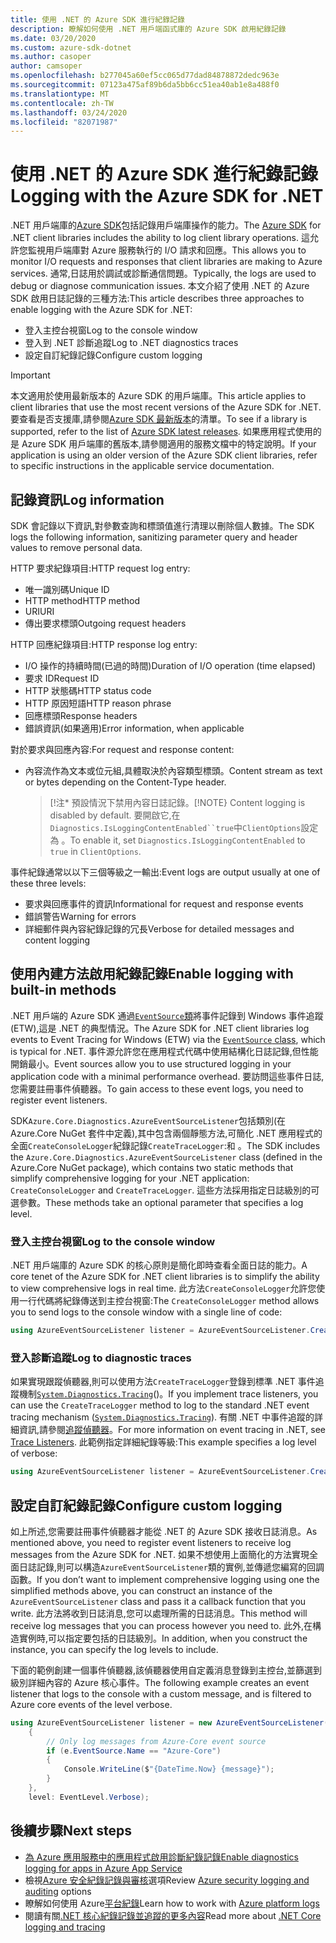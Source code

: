 ```yaml
---
title: 使用 .NET 的 Azure SDK 進行紀錄記錄
description: 瞭解如何使用 .NET 用戶端函式庫的 Azure SDK 啟用紀錄記錄
ms.date: 03/20/2020
ms.custom: azure-sdk-dotnet
ms.author: casoper
author: camsoper
ms.openlocfilehash: b277045a60ef5cc065d77dad84878872dedc963e
ms.sourcegitcommit: 07123a475af89b6da5bb6cc51ea40ab1e8a488f0
ms.translationtype: MT
ms.contentlocale: zh-TW
ms.lasthandoff: 03/24/2020
ms.locfileid: "82071987"
---
```

# <a name="logging-with-the-azure-sdk-for-net"></a><span data-ttu-id="38a81-103">使用 .NET 的 Azure SDK 進行紀錄記錄</span><span class="sxs-lookup"><span data-stu-id="38a81-103">Logging with the Azure SDK for .NET</span></span>

<span data-ttu-id="38a81-104">.NET 用戶端庫的[Azure SDK](https://azure.microsoft.com/downloads/)包括記錄用戶端庫操作的能力。</span><span class="sxs-lookup"><span data-stu-id="38a81-104">The [Azure SDK](https://azure.microsoft.com/downloads/) for .NET client libraries includes the ability to log client library operations.</span></span> <span data-ttu-id="38a81-105">這允許您監視用戶端庫對 Azure 服務執行的 I/O 請求和回應。</span><span class="sxs-lookup"><span data-stu-id="38a81-105">This allows you to monitor I/O requests and responses that client libraries are making to Azure services.</span></span> <span data-ttu-id="38a81-106">通常,日誌用於調試或診斷通信問題。</span><span class="sxs-lookup"><span data-stu-id="38a81-106">Typically, the logs are used to debug or diagnose communication issues.</span></span> <span data-ttu-id="38a81-107">本文介紹了使用 .NET 的 Azure SDK 啟用日誌記錄的三種方法:</span><span class="sxs-lookup"><span data-stu-id="38a81-107">This article describes three approaches to enable logging with the Azure SDK for .NET:</span></span>

- <span data-ttu-id="38a81-108">登入主控台視窗</span><span class="sxs-lookup"><span data-stu-id="38a81-108">Log to the console window</span></span>
- <span data-ttu-id="38a81-109">登入到 .NET 診斷追蹤</span><span class="sxs-lookup"><span data-stu-id="38a81-109">Log to .NET diagnostics traces</span></span>
- <span data-ttu-id="38a81-110">設定自訂紀錄記錄</span><span class="sxs-lookup"><span data-stu-id="38a81-110">Configure custom logging</span></span>

> [!IMPORTANT]
> <span data-ttu-id="38a81-111">本文適用於使用最新版本的 Azure SDK 的用戶端庫。</span><span class="sxs-lookup"><span data-stu-id="38a81-111">This article applies to client libraries that use the most recent versions of the Azure SDK for .NET.</span></span> <span data-ttu-id="38a81-112">要查看是否支援庫,請參閱[Azure SDK 最新版本](https://azure.github.io/azure-sdk/releases/latest/index.html)的清單。</span><span class="sxs-lookup"><span data-stu-id="38a81-112">To see if a library is supported, refer to the list of [Azure SDK latest releases](https://azure.github.io/azure-sdk/releases/latest/index.html).</span></span> <span data-ttu-id="38a81-113">如果應用程式使用的是 Azure SDK 用戶端庫的舊版本,請參閱適用的服務文檔中的特定說明。</span><span class="sxs-lookup"><span data-stu-id="38a81-113">If your application is using an older version of the Azure SDK client libraries, refer to specific instructions in the applicable service documentation.</span></span>

## <a name="log-information"></a><span data-ttu-id="38a81-114">記錄資訊</span><span class="sxs-lookup"><span data-stu-id="38a81-114">Log information</span></span>

<span data-ttu-id="38a81-115">SDK 會記錄以下資訊,對參數查詢和標頭值進行清理以刪除個人數據。</span><span class="sxs-lookup"><span data-stu-id="38a81-115">The SDK logs the following information, sanitizing parameter query and header values to remove personal data.</span></span>

<span data-ttu-id="38a81-116">HTTP 要求紀錄項目:</span><span class="sxs-lookup"><span data-stu-id="38a81-116">HTTP request log entry:</span></span>

- <span data-ttu-id="38a81-117">唯一識別碼</span><span class="sxs-lookup"><span data-stu-id="38a81-117">Unique ID</span></span>
- <span data-ttu-id="38a81-118">HTTP method</span><span class="sxs-lookup"><span data-stu-id="38a81-118">HTTP method</span></span>
- <span data-ttu-id="38a81-119">URI</span><span class="sxs-lookup"><span data-stu-id="38a81-119">URI</span></span>
- <span data-ttu-id="38a81-120">傳出要求標頭</span><span class="sxs-lookup"><span data-stu-id="38a81-120">Outgoing request headers</span></span>

<span data-ttu-id="38a81-121">HTTP 回應紀錄項目:</span><span class="sxs-lookup"><span data-stu-id="38a81-121">HTTP response log entry:</span></span>

- <span data-ttu-id="38a81-122">I/O 操作的持續時間(已過的時間)</span><span class="sxs-lookup"><span data-stu-id="38a81-122">Duration of I/O operation (time elapsed)</span></span>
- <span data-ttu-id="38a81-123">要求 ID</span><span class="sxs-lookup"><span data-stu-id="38a81-123">Request ID</span></span>
- <span data-ttu-id="38a81-124">HTTP 狀態碼</span><span class="sxs-lookup"><span data-stu-id="38a81-124">HTTP status code</span></span>
- <span data-ttu-id="38a81-125">HTTP 原因短語</span><span class="sxs-lookup"><span data-stu-id="38a81-125">HTTP reason phrase</span></span>
- <span data-ttu-id="38a81-126">回應標頭</span><span class="sxs-lookup"><span data-stu-id="38a81-126">Response headers</span></span>
- <span data-ttu-id="38a81-127">錯誤資訊(如果適用)</span><span class="sxs-lookup"><span data-stu-id="38a81-127">Error information, when applicable</span></span>

<span data-ttu-id="38a81-128">對於要求與回應內容:</span><span class="sxs-lookup"><span data-stu-id="38a81-128">For request and response content:</span></span>

- <span data-ttu-id="38a81-129">內容流作為文本或位元組,具體取決於內容類型標頭。</span><span class="sxs-lookup"><span data-stu-id="38a81-129">Content stream as text or bytes depending on the Content-Type header.</span></span>
     > <span data-ttu-id="38a81-130">[!注\* 預設情況下禁用內容日誌記錄。</span><span class="sxs-lookup"><span data-stu-id="38a81-130">[!NOTE} Content logging is disabled by default.</span></span> <span data-ttu-id="38a81-131">要開啟它,在`Diagnostics.IsLoggingContentEnabled``true`中`ClientOptions`設定為 。</span><span class="sxs-lookup"><span data-stu-id="38a81-131">To enable it, set `Diagnostics.IsLoggingContentEnabled` to `true` in `ClientOptions`.</span></span>

<span data-ttu-id="38a81-132">事件紀錄通常以以下三個等級之一輸出:</span><span class="sxs-lookup"><span data-stu-id="38a81-132">Event logs are output usually at one of these three levels:</span></span>

- <span data-ttu-id="38a81-133">要求與回應事件的資訊</span><span class="sxs-lookup"><span data-stu-id="38a81-133">Informational for request and response events</span></span>
- <span data-ttu-id="38a81-134">錯誤警告</span><span class="sxs-lookup"><span data-stu-id="38a81-134">Warning for errors</span></span>
- <span data-ttu-id="38a81-135">詳細郵件與內容紀錄記錄的冗長</span><span class="sxs-lookup"><span data-stu-id="38a81-135">Verbose for detailed messages and content logging</span></span>

## <a name="enable-logging-with-built-in-methods"></a><span data-ttu-id="38a81-136">使用內建方法啟用紀錄記錄</span><span class="sxs-lookup"><span data-stu-id="38a81-136">Enable logging with built-in methods</span></span>

<span data-ttu-id="38a81-137">.NET 用戶端的 Azure SDK 通過[`EventSource`類](/dotnet/api/system.diagnostics.tracing.eventsource)將事件記錄到 Windows 事件追蹤 (ETW),這是 .NET 的典型情況。</span><span class="sxs-lookup"><span data-stu-id="38a81-137">The Azure SDK for .NET client libraries log events to Event Tracing for Windows (ETW) via the [`EventSource` class](/dotnet/api/system.diagnostics.tracing.eventsource), which is typical for .NET.</span></span> <span data-ttu-id="38a81-138">事件源允許您在應用程式代碼中使用結構化日誌記錄,但性能開銷最小。</span><span class="sxs-lookup"><span data-stu-id="38a81-138">Event sources allow you to use structured logging in your application code with a minimal performance overhead.</span></span> <span data-ttu-id="38a81-139">要訪問這些事件日誌,您需要註冊事件偵聽器。</span><span class="sxs-lookup"><span data-stu-id="38a81-139">To gain access to these event logs, you need to register event listeners.</span></span>

<span data-ttu-id="38a81-140">SDK`Azure.Core.Diagnostics.AzureEventSourceListener`包括類別(在 Azure.Core NuGet 套件中定義),其中包含兩個靜態方法,可簡化 .NET 應用程式的全面`CreateConsoleLogger`紀錄記錄`CreateTraceLogger`:和 。</span><span class="sxs-lookup"><span data-stu-id="38a81-140">The SDK includes the `Azure.Core.Diagnostics.AzureEventSourceListener` class (defined in the Azure.Core NuGet package), which contains two static methods that simplify comprehensive logging for your .NET application: `CreateConsoleLogger` and `CreateTraceLogger`.</span></span> <span data-ttu-id="38a81-141">這些方法採用指定日誌級別的可選參數。</span><span class="sxs-lookup"><span data-stu-id="38a81-141">These methods take an optional parameter that specifies a log level.</span></span>

### <a name="log-to-the-console-window"></a><span data-ttu-id="38a81-142">登入主控台視窗</span><span class="sxs-lookup"><span data-stu-id="38a81-142">Log to the console window</span></span>

<span data-ttu-id="38a81-143">.NET 用戶端庫的 Azure SDK 的核心原則是簡化即時查看全面日誌的能力。</span><span class="sxs-lookup"><span data-stu-id="38a81-143">A core tenet of the Azure SDK for .NET client libraries is to simplify the ability to view comprehensive logs in real time.</span></span> <span data-ttu-id="38a81-144">此方法`CreateConsoleLogger`允許您使用一行代碼將紀錄傳送到主控台視窗:</span><span class="sxs-lookup"><span data-stu-id="38a81-144">The `CreateConsoleLogger` method allows you to send logs to the console window with a single line of code:</span></span>

```csharp
using AzureEventSourceListener listener = AzureEventSourceListener.CreateConsoleLogger();
```

### <a name="log-to-diagnostic-traces"></a><span data-ttu-id="38a81-145">登入診斷追蹤</span><span class="sxs-lookup"><span data-stu-id="38a81-145">Log to diagnostic traces</span></span>

<span data-ttu-id="38a81-146">如果實現跟蹤偵聽器,則可以使用方法`CreateTraceLogger`登錄到標準 .NET 事件追蹤機制[`System.Diagnostics.Tracing`](https://docs.microsoft.com/dotnet/api/system.diagnostics.tracing)()。</span><span class="sxs-lookup"><span data-stu-id="38a81-146">If you implement trace listeners, you can use the `CreateTraceLogger` method to log to the standard .NET event tracing mechanism ([`System.Diagnostics.Tracing`](https://docs.microsoft.com/dotnet/api/system.diagnostics.tracing)).</span></span> <span data-ttu-id="38a81-147">有關 .NET 中事件追蹤的詳細資訊,請參閱[追蹤偵聽器](https://docs.microsoft.com/dotnet/framework/debug-trace-profile/trace-listeners)。</span><span class="sxs-lookup"><span data-stu-id="38a81-147">For more information on event tracing in .NET, see [Trace Listeners](https://docs.microsoft.com/dotnet/framework/debug-trace-profile/trace-listeners).</span></span> <span data-ttu-id="38a81-148">此範例指定詳細紀錄等級:</span><span class="sxs-lookup"><span data-stu-id="38a81-148">This example specifies a log level of verbose:</span></span>

```csharp
using AzureEventSourceListener listener = AzureEventSourceListener.CreateTraceLogger(EventLevel.Verbose);
```

## <a name="configure-custom-logging"></a><span data-ttu-id="38a81-149">設定自訂紀錄記錄</span><span class="sxs-lookup"><span data-stu-id="38a81-149">Configure custom logging</span></span>

<span data-ttu-id="38a81-150">如上所述,您需要註冊事件偵聽器才能從 .NET 的 Azure SDK 接收日誌消息。</span><span class="sxs-lookup"><span data-stu-id="38a81-150">As mentioned above, you need to register event listeners to receive log messages from the Azure SDK for .NET.</span></span> <span data-ttu-id="38a81-151">如果不想使用上面簡化的方法實現全面日誌記錄,則可以構造`AzureEventSourceListener`類的實例,並傳遞您編寫的回調函數。</span><span class="sxs-lookup"><span data-stu-id="38a81-151">If you don’t want to implement comprehensive logging using one the simplified methods above, you can construct an instance of the `AzureEventSourceListener` class and pass it a callback function that you write.</span></span> <span data-ttu-id="38a81-152">此方法將收到日誌消息,您可以處理所需的日誌消息。</span><span class="sxs-lookup"><span data-stu-id="38a81-152">This method will receive log messages that you can process however you need to.</span></span> <span data-ttu-id="38a81-153">此外,在構造實例時,可以指定要包括的日誌級別。</span><span class="sxs-lookup"><span data-stu-id="38a81-153">In addition, when you construct the instance, you can specify the log levels to include.</span></span>

<span data-ttu-id="38a81-154">下面的範例創建一個事件偵聽器,該偵聽器使用自定義消息登錄到主控台,並篩選到級別詳細內容的 Azure 核心事件。</span><span class="sxs-lookup"><span data-stu-id="38a81-154">The following example creates an event listener that logs to the console with a custom message, and is filtered to Azure core events of the level verbose.</span></span>

```csharp
using AzureEventSourceListener listener = new AzureEventSourceListener((e, message) =>
    {
        // Only log messages from Azure-Core event source
        if (e.EventSource.Name == "Azure-Core")
        {
            Console.WriteLine($"{DateTime.Now} {message}");
        }
    },
    level: EventLevel.Verbose);
```

## <a name="next-steps"></a><span data-ttu-id="38a81-155">後續步驟</span><span class="sxs-lookup"><span data-stu-id="38a81-155">Next steps</span></span>

- [<span data-ttu-id="38a81-156">為 Azure 應用服務中的應用程式啟用診斷紀錄記錄</span><span class="sxs-lookup"><span data-stu-id="38a81-156">Enable diagnostics logging for apps in Azure App Service</span></span>](https://docs.microsoft.com/azure/app-service/troubleshoot-diagnostic-logs)
- <span data-ttu-id="38a81-157">檢視[Azure 安全紀錄記錄與審核](https://docs.microsoft.com/azure/security/fundamentals/log-audit)選項</span><span class="sxs-lookup"><span data-stu-id="38a81-157">Review [Azure security logging and auditing](https://docs.microsoft.com/azure/security/fundamentals/log-audit) options</span></span>
- <span data-ttu-id="38a81-158">瞭解如何使用 Azure[平台紀錄](https://docs.microsoft.com/azure/azure-monitor/platform/platform-logs-overview)</span><span class="sxs-lookup"><span data-stu-id="38a81-158">Learn how to work with [Azure platform logs](https://docs.microsoft.com/azure/azure-monitor/platform/platform-logs-overview)</span></span>
- <span data-ttu-id="38a81-159">閱讀有關[.NET 核心紀錄記錄並追蹤的更多內容](https://docs.microsoft.com/dotnet/core/diagnostics/logging-tracing)</span><span class="sxs-lookup"><span data-stu-id="38a81-159">Read more about [.NET Core logging and tracing](https://docs.microsoft.com/dotnet/core/diagnostics/logging-tracing)</span></span>
